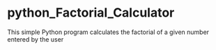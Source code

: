 # python_Factorial_Calculator
This simple Python program calculates the factorial of a given number entered by the user
